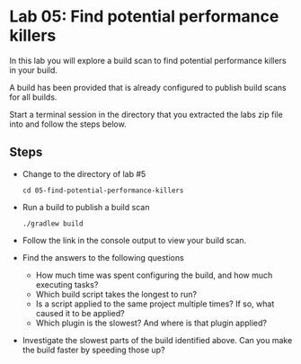 Lab 05: Find potential performance killers
==========================================

In this lab you will explore a build scan to find potential performance killers in your build.

A build has been provided that is already configured to publish build scans for all builds.

Start a terminal session in the directory that you extracted the labs zip file into and follow the steps below.

Steps
-----

- Change to the directory of lab #5

      cd 05-find-potential-performance-killers

- Run a build to publish a build scan

      ./gradlew build

- Follow the link in the console output to view your build scan.

- Find the answers to the following questions

  - How much time was spent configuring the build, and how much executing tasks?
  - Which build script takes the longest to run?
  - Is a script applied to the same project multiple times? If so, what caused it to be applied?
  - Which plugin is the slowest? And where is that plugin applied?

- Investigate the slowest parts of the build identified above. Can you make the build faster by speeding those up?
